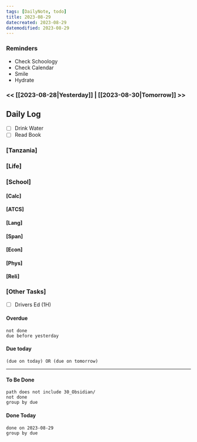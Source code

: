 ```yaml
---
tags: [DailyNote, todo]
title: 2023-08-29
datecreated: 2023-08-29
datemodified: 2023-08-29
---
```


### Reminders
- Check Schoology
- Check Calendar
- Smile
- Hydrate

### << [[2023-08-28|Yesterday]] | [[2023-08-30|Tomorrow]] >>

## Daily Log

- [ ] Drink Water
- [ ] Read Book

### [Tanzania]

### [Life]

### [School]

#### [Calc]

#### [ATCS]

#### [Lang]

#### [Span]

#### [Econ]

#### [Phys]

#### [Reli]


### [Other Tasks]

- [ ] Drivers Ed (1H)

#### Overdue
```tasks
not done
due before yesterday
```
#### Due today

```tasks
(due on today) OR (due on tomorrow) 

```
---
#### To Be Done

```tasks
path does not include 30_Obsidian/
not done
group by due
```

#### Done Today

```tasks
done on 2023-08-29
group by due
```